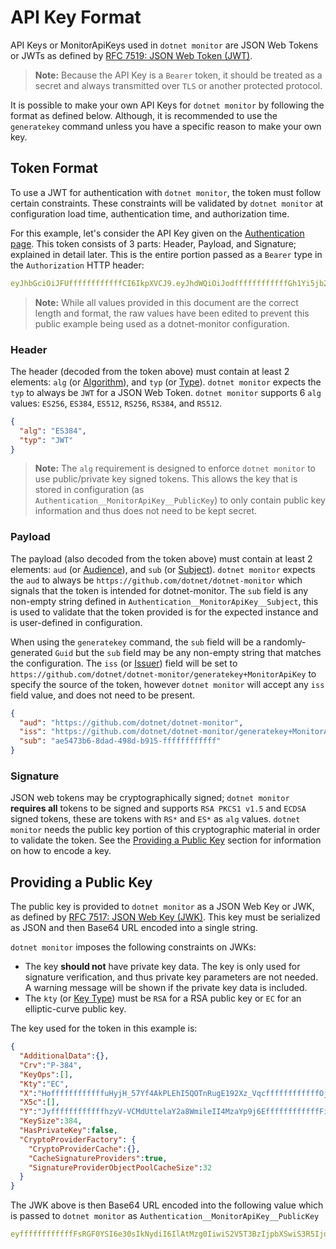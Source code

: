 # API Key Format
API Keys or MonitorApiKeys used in `dotnet monitor` are JSON Web Tokens or JWTs as defined by [RFC 7519: JSON Web Token (JWT)](https://datatracker.ietf.org/doc/html/rfc7519).
> **Note:** Because the API Key is a `Bearer` token, it should be treated as a secret and always transmitted over `TLS` or another protected protocol.

It is possible to make your own API Keys for `dotnet monitor` by following the format as defined below. Although, it is recommended to use the `generatekey` command unless you have a specific reason to make your own key.

## Token Format
To use a JWT for authentication with `dotnet monitor`, the token must follow certain constraints. These constraints will be validated by `dotnet monitor` at configuration load time, authentication time, and authorization time.

For this example, let's consider the API Key given on the [Authentication page](authentication.md). This token consists of 3 parts: Header, Payload, and Signature; explained in detail later. This is the entire portion passed as a `Bearer` type in the `Authorization` HTTP header:
```yaml
eyJhbGciOiJFUffffffffffffCI6IkpXVCJ9.eyJhdWQiOiJodffffffffffffGh1Yi5jb20vZG90bmV0L2RvdG5ldC1tb25pdG9yIiwiaXNzIjoiaHR0cHM6Ly9naXRodWIuY29tL2RvdG5ldC9kb3RuZXQtbW9uaXRvci9nZW5lcmF0ZWtleStNb25pdG9yQXBpS2V5Iiwic3ViIjoiYWU1NDczYjYtOGRhZC00OThkLWI5MTUtNTNiOWM2ODQwMDBlIn0.RZffffffffffff_yIyApvFKcxFpDJ65HJZek1_dt7jCTCMEEEffffffffffffR08OyhZZHs46PopwAsf_6fdTLKB1UGvLr95volwEwIFnHjdvMfTJ9ffffffffffffAU
```
>**Note:** While all values provided in this document are the correct length and format, the raw values have been edited to prevent this public example being used as a dotnet-monitor configuration.

### Header
The header (decoded from the token above) must contain at least 2 elements: `alg` (or [Algorithm](https://www.rfc-editor.org/rfc/rfc7518.html#section-3.1)), and `typ` (or [Type](https://datatracker.ietf.org/doc/html/rfc7519#section-5.1)). `dotnet monitor` expects the `typ` to always be `JWT` for a JSON Web Token. `dotnet monitor` supports 6 `alg` values: `ES256`, `ES384`, `ES512`, `RS256`, `RS384`, and `RS512`.

```json
{
  "alg": "ES384",
  "typ": "JWT"
}
```
>**Note:** The `alg` requirement is designed to enforce `dotnet monitor` to use public/private key signed tokens. This allows the key that is stored in configuration (as `Authentication__MonitorApiKey__PublicKey`) to only contain public key information and thus does not need to be kept secret.

### Payload
The payload (also decoded from the token above) must contain at least 2 elements: `aud` (or [Audience](https://datatracker.ietf.org/doc/html/rfc7519#section-4.1.3)), and `sub` (or [Subject](https://datatracker.ietf.org/doc/html/rfc7519#section-4.1.2)). `dotnet monitor` expects the `aud` to always be `https://github.com/dotnet/dotnet-monitor` which signals that the token is intended for dotnet-monitor. The `sub` field is any non-empty string defined in `Authentication__MonitorApiKey__Subject`, this is used to validate that the token provided is for the expected instance and is user-defined in configuration. 

When using the `generatekey` command, the `sub` field will be a randomly-generated `Guid` but the `sub` field may be any non-empty string that matches the configuration. The `iss` (or [Issuer](https://datatracker.ietf.org/doc/html/rfc7519#section-4.1.1)) field will be set to `https://github.com/dotnet/dotnet-monitor/generatekey+MonitorApiKey` to specify the source of the token, however `dotnet monitor` will accept any `iss` field value, and does not need to be present.
```json
{
  "aud": "https://github.com/dotnet/dotnet-monitor",
  "iss": "https://github.com/dotnet/dotnet-monitor/generatekey+MonitorApiKey",
  "sub": "ae5473b6-8dad-498d-b915-ffffffffffff"
}
```

### Signature
JSON web tokens may be cryptographically signed; `dotnet monitor` **requires all** tokens to be signed and supports `RSA PKCS1 v1.5` and `ECDSA` signed tokens, these are tokens with `RS*` and `ES*` as `alg` values. `dotnet monitor` needs the public key portion of this cryptographic material in order to validate the token. See the [Providing a Public Key](#providing-a-public-key) section for information on how to encode a key.

## Providing a Public Key

The public key is provided to `dotnet monitor` as a JSON Web Key or JWK, as defined by [RFC 7517: JSON Web Key (JWK)](https://www.rfc-editor.org/rfc/rfc7517.html). This key must be serialized as JSON and then Base64 URL encoded into a single string.

`dotnet monitor` imposes the following constraints on JWKs:
- The key **should not** have private key data. The key is only used for signature verification, and thus private key parameters are not needed. A warning message will be shown if the private key data is included.
- The `kty` (or [Key Type](https://www.rfc-editor.org/rfc/rfc7517.html#section-4.1)) must be `RSA` for a RSA public key or `EC` for an elliptic-curve public key.

The key used for the token in this example is:

```json
{
  "AdditionalData":{},
  "Crv":"P-384",
  "KeyOps":[],
  "Kty":"EC",
  "X":"HoffffffffffffuHyjH_57Yf4AkPLEhI5QOTnRugE192Xz_VqcffffffffffffOj",
  "X5c":[],
  "Y":"JyffffffffffffhzyV-VCMdUttelaY2a8WmileII4MzaYp9j6EffffffffffffFi",
  "KeySize":384,
  "HasPrivateKey":false,
  "CryptoProviderFactory": {
    "CryptoProviderCache":{},
    "CacheSignatureProviders":true,
    "SignatureProviderObjectPoolCacheSize":32
  }
}
```
The JWK above is then Base64 URL encoded into the following value which is passed to `dotnet monitor` as `Authentication__MonitorApiKey__PublicKey`
```yaml
eyffffffffffffFsRGF0YSI6e30sIkNydiI6IlAtMzg0IiwiS2V5T3BzIjpbXSwiS3R5IjoiRUMiLCJYIjoiTnhIRnhVZ19QM1dhVUZWVzk0U3dUY3FzVk5zNlFLYjZxc3AzNzVTRmJfQ3QyZHdpN0RWRl8tUTVheERtYlJuWSIsIlg1YyI6W10sIlkiOiJmMXBDdmNoUkVpTWEtc1h6SlZQaS02YmViMHdrZmxfdUZBN0Vka2dwcjF5N251Wmk2cy1NcHl5RzhKdVFSNWZOIiwiS2V5U2l6ZSI6Mzg0LCJIYXNQcml2YXRlS2V5IjpmYWxzZSwiQ3J5cHRvUHJvdmlkZXJGYWN0b3J5Ijp7IkNyeXB0b1Byb3ZpZGVyQ2FjaGUiOnt9LCJDYWNoZVNpZ25hdHVyZVByb3ZpZGVycyI6dHJ1ZSwiU2lnbmF0dXJlUHJvdmlkZXJPYmplY3RQb29sQ2FjaGffffffffffff19
```
